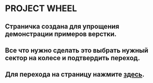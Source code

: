 # **PROJECT WHEEL**

## Страничка создана для упрощения демонстрации примеров верстки.
## Все что нужно сделать это выбрать нужный сектор на колесе и подтвердить переход.
## Для перехода на страницу нажмите [**здесь**](https://soloveyaleksandr.github.io/project-wheel/).
